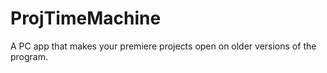 # ProjTimeMachine
A PC app that makes your premiere projects open on older versions of the program.
